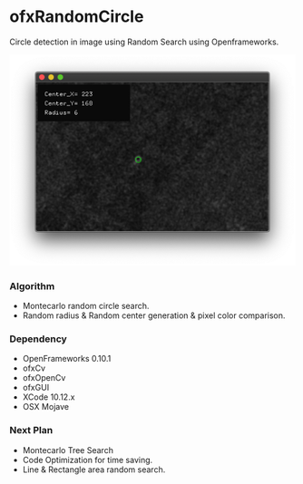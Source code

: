 # ofxRandomCircle
Circle detection in image using Random Search using Openframeworks. 

![HMF example]( https://github.com/bemoregt/ofxrandomCircle/blob/master/result.png "RandC")

### Algorithm
- Montecarlo random circle search. 
- Random radius & Random center generation & pixel color comparison. 

### Dependency
- OpenFrameworks 0.10.1
- ofxCv
- ofxOpenCv
- ofxGUI
- XCode 10.12.x
- OSX Mojave

### Next Plan
- Montecarlo Tree Search
- Code Optimization for time saving.
- Line & Rectangle area random search.
